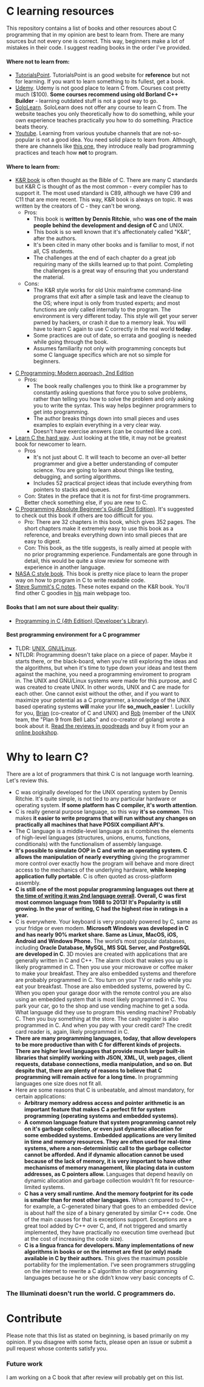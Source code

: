 # C learning resources
This repository contains a list of books and other resources about C programming that in my opinion are best to learn from. There are many sources but not every one is correct. This way, beginners make a lot of mistakes in their code. I suggest reading books in the order I've provided.

#### Where **not** to learn from:
 - [TutorialsPoint](https://www.tutorialspoint.com/cprogramming/index.htm). TutorialsPoint is an good website for **reference** but not for learning. If you want to learn something to its fullest, get a book.
 - [Udemy](https://www.udemy.com/c-programming-for-beginners/). Udemy is not good place to learn C from. Courses cost pretty much ($100). **Some courses recommend using old Borland C++ Builder** - learning outdated stuff is not a good way to go.
 - [SoloLearn](https://www.sololearn.com/). SoloLearn does not offer any course to learn C from. The website teaches you only theoretically how to do something, while your own experience teaches practically you how to do something. Practice beats theory.
 - [Youtube](https://youtube.com/). Learning from various youtube channels that are not-so-popular is not a good idea. You need solid place to learn from. Although, there are channels like [this one](https://www.youtube.com/channel/UCzn6vAfspIcagLax1fck_jw), they introduce really bad programming practices and teach how **not** to program.

#### Where to learn from:
 - [K&R book](https://archive.org/download/cprogbooks/k%26r.pdf) is often thought as the Bible of C. There are many C standards but K&R C is thought of as the most common - every compiler has to support it. The most used standard is C89, although we have C99 and C11 that are more recent. This way, K&R book is always on topic. It was written by the creators of C - they can't be wrong.
   * Pros:
     * This book is **written by Dennis Ritchie**, who **was one of the main people behind the development and design of C** and UNIX.
     * This book is so well known that it's affectionately called "K&R", after the authors.
     * It's been cited in many other books and is familiar to most, if not all, CS students.
     * The challenges at the end of each chapter do a great job requiring many of the skills learned up to that point. Completing the challenges is a great way of ensuring that you understand the material.
   * Cons:
     * The K&R style works for old Unix mainframe command-line programs that exit after a simple task and leave the cleanup to the OS; where input is only from trusted experts; and most functions are only called internally to the program. The environment is very different today. This style will get your server pwned by hackers, or crash it due to a memory leak. You will have to learn C again to use C correctly in the real world **today**.
     * Some practices are out of date, so errata and googling is needed while going through the book.
     * Assumes familiarity not only with programming concepts but some C language specifics which are not so simple for beginners.
 * [C Programming: Modern approach, 2nd Edition](https://www.amazon.com/C-Programming-Modern-Approach-2nd/dp/0393979504)
   * Pros:
     * The book really challenges you to think like a programmer by constantly asking questions that force you to solve problems, rather than telling you how to solve the problem and only asking you to write the syntax. This way helps beginner programmers to get into programming.
     * The author breaks things down into small pieces and uses examples to explain everything in a very clear way.
     * Doesn't have exercise answers (can be counted like a con).
 * [Learn C the hard way](https://learncodethehardway.org/c/). Just looking at the title, it may not be greatest book for newcomer to learn.
   * Pros
     * It's not just about C. It will teach to become an over-all better programmer and give a better understanding of computer science. You are going to learn about things like testing, debugging, and sorting algorithms.
     * Includes 52 practical project ideas that include everything from pointers to stacks and queues.
   * Con: States in the preface that it is not for first-time programmers. Better check something else, if you are new to C.
 * [C Programming Absolute Beginner's Guide (3rd Edition)](https://www.amazon.com/Programming-Absolute-Beginners-Guide-3rd/dp/0789751984). It's suggested to check out this book if others are too difficult for you.
   * Pro: There are 32 chapters in this book, which gives 352 pages. The short chapters make it extremely easy to use this book as a reference, and breaks everything down into small pieces that are easy to digest.
   * Con: This book, as the title suggests, is really aimed at people with no prior programming experience.
Fundamentals are gone through in detail, this would be quite a slow review for someone with experience in another language.
 * [NASA C style book](https://web.archive.org/web/20130718191933/http://homepages.inf.ed.ac.uk/dts/pm/Papers/nasa-c-style.pdf). This book is pretty nice place to learn the proper way on how to program in C to write readable code.
 * [Steve Summit's C notes](https://www.eskimo.com/~scs/cclass/). These notes expand on the K&R book. You'll find other C goodies in [his](https://www.eskimo.com/~scs/) main webpage too.

#### Books that I am not sure about their quality:

 * [Programming in C (4th Edition) (Developer's Library)](https://www.amazon.com/Programming-C-4th-Developers-Library/dp/0321776410/ref=pd_bxgy_14_img_2?_encoding=UTF8&pd_rd_i=0321776410&pd_rd_r=F4EZTNWZYDBJA50CBXYE&pd_rd_w=ZihCY&pd_rd_wg=4ehaO&psc=1&refRID=F4EZTNWZYDBJA50CBXYE).
 
#### Best programming environment for a C programmer
- TLDR: [UNIX, GNU/Linux](https://www.amazon.com/-/es/Brian-W-Kernighan/dp/013937681X/).
- NTLDR:
Programming doesn't take place on a piece of paper. Maybe it starts there, or the black-board, when you're still exploring the ideas and the algorithms, but when it's time to type down your ideas and test them against the machine, you need a programming enviroment to program in. The UNIX and GNU/Linux systems were made for this purpose, and C was created to create UNIX. In other words, UNIX and C are made for each other. One cannot exist without the other, and if you want to maximize your potential as a C programmer, a knowledge of the UNIX based operating systems **will** make your life **so_much_easier** !. Luckilly for you, [Brian](https://en.wikipedia.org/wiki/Brian_Kernighan) (co-creator of C and UNIX) and [Rob](https://en.wikipedia.org/wiki/Rob_Pike) (member of the UNIX team, the "Plan 9 from Bell Labs" and co-creator of golang) wrote a book about it. [Read the reviews in goodreads](https://www.goodreads.com/book/show/337338.The_UNIX_Programming_Environment) and buy it from your an [online bookshop](https://www.amazon.com/-/es/Brian-W-Kernighan/dp/013937681X/).

 # Why to learn C?

There are a lot of programmers that think C is not language worth learning. Let's review this.

 - C was originally developed for the UNIX operating system by Dennis Ritchie. It's quite simple, is not tied to any particular hardware or operating system. **If some platform has C compiler, it's worth attention**.
 - C is really general purpose language, so this way **it's so common**. This makes **it easier to write programs that will run without any changes on practically all machines that have POSIX compiliant API's**.
- The C language is a middle-level language as it combines the elements of high-level languages (structures, unions, enums, functions, conditionals) with the functionalism of assembly language.
 - **It's possible to simulate OOP in C and write an operating system. C allows the manipulation of nearly everything** giving the programmer more control over exactly how the program will behave and more direct access to the mechanics of the underlying hardware, **while keeping application fully portable**. C is often quoted as cross-platform assembly.
 - **C is still one of the most popular programming languages out there [at the time of writing it was 2nd language overall](https://www.tiobe.com/tiobe-index/). Overall, C was first most common language from 1988 to 2013! It's Popularity is still growing. In the year of writing, C had the highest rise in ratings in a year.**
 - C is everywhere. Your keyboard is very propably powered by C, same as your fridge or even modem. **Microsoft Windows was developed in C and has nearly 90% market share. Same as Linux, MacOS, iOS, Android and Windows Phone.** The world’s most popular databases, including **Oracle Database, MySQL, MS SQL Server, and PostgreSQL are developed in C**. 3D movies are created with applications that are generally written in C and C++. The alarm clock that wakes you up is likely programmed in C. Then you use your microwave or coffee maker to make your breakfast. They are also embedded systems and therefore are probably programmed in C. You turn on your TV or radio while you eat your breakfast. Those are also embedded systems, powered by C. When you open your garage door with the remote control you are also using an embedded system that is most likely programmed in C. You park your car, go to the shop and use vending machine to get a soda. What language did they use to program this vending machine? Probably C. Then you buy something at the store. The cash register is also programmed in C. And when you pay with your credit card? The credit card reader is, again, likely programmed in C.
 - **There are many programming languages, today, that allow developers to be more productive than with C for different kinds of projects. There are higher level languages that provide much larger built-in libraries that simplify working with JSON, XML, UI, web pages, client requests, database connections, media manipulation, and so on. But despite that, there are plenty of reasons to believe that C programming will remain active for a long time.** In programming languages one size does not fit all.
 - Here are some reasons that C is unbeatable, and almost mandatory, for certain applications:
   * **Arbitrary memory address access and pointer arithmetic is an important feature that makes C a perfect fit for system programming (operating systems and embedded systems).**
   * **A common language feature that system programming cannot rely on it's garbage collection, or even just dynamic allocation for some embedded systems. Embedded applications are very limited in time and memory resources. They are often used for real-time systems, where a non-deterministic call to the garbage collector cannot be afforded. And if dynamic allocation cannot be used because of the lack of memory, it is very important to have other mechanisms of memory management, like placing data in custom addresses, as C pointers allow.** Languages that depend heavily on dynamic allocation and garbage collection wouldn’t fit for resource-limited systems.
   * **C has a very small runtime. And the memory footprint for its code is smaller than for most other languages.** When compared to C++, for example, a C-generated binary that goes to an embedded device is about half the size of a binary generated by similar C++ code. One of the main causes for that is exceptions support. Exceptions are a great tool added by C++ over C, and, if not triggered and smartly implemented, they have practically no execution time overhead (but at the cost of increasing the code size).
   * **C is a lingua franca for developers. Many implementations of new algorithms in books or on the internet are first (or only) made available in C by their authors.** This gives the maximum possible portability for the implementation. I’ve seen programmers struggling on the internet to rewrite a C algorithm to other programming languages because he or she didn’t know very basic concepts of C.

### The Illuminati doesn't run the world. C programmers do.

# Contribute

Please note that this list as stated on beginning, is based primarily on my opinion. If you disagree with some facts, please open an issue or submit a pull request whose contents satisfy you. 

### Future work

I am working on a C book that after review will probably get on this list.
